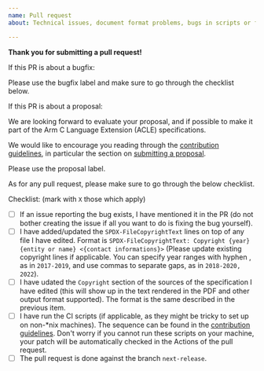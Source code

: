 ```yaml
---
name: Pull request
about: Technical issues, document format problems, bugs in scripts or feature proposal.

---
```


<!-- SPDX-FileCopyrightText: Copyright 2021 Arm Limited and/or its affiliates <open-source-office@arm.com> -->
<!-- SPDX-License-Identifier: Apache-2.0 -->

**Thank you for submitting a pull request!**

If this PR is about a bugfix:

Please use the bugfix label and make sure to go through the checklist below.

If this PR is about a proposal:

We are looking forward to evaluate your proposal, and if possible to
make it part of the Arm C Language Extension (ACLE) specifications.

We would like to encourage you reading through the [contribution
guidelines](../CONTRIBUTING.md), in particular the section on [submitting
a proposal](../CONTRIBUTING.md#proposals-for-new-content).

Please use the proposal label.

As for any pull request, please make sure to go through the below
checklist.


Checklist: (mark with ``X`` those which apply)

* [ ] If an issue reporting the bug exists, I have mentioned it in the
      PR (do not bother creating the issue if all you want to do is
      fixing the bug yourself).
* [ ] I have added/updated the `SPDX-FileCopyrightText` lines on top
      of any file I have edited. Format is `SPDX-FileCopyrightText:
      Copyright {year} {entity or name} <{contact informations}>`
      (Please update existing copyright lines if applicable. You can
      specify year ranges with hyphen , as in `2017-2019`, and use
      commas to separate gaps, as in `2018-2020, 2022`).
* [ ] I have udated the `Copyright` section of the sources of the
      specification I have edited (this will show up in the text
      rendered in the PDF and other output format supported). The
      format is the same described in the previous item.
* [ ] I have run the CI scripts (if applicable, as they might be
      tricky to set up on non-*nix machines). The sequence can be
      found in the [contribution
      guidelines](../CONTRIBUTING.md#continuous-integration). Don't
      worry if you cannot run these scripts on your machine, your
      patch will be automatically checked in the Actions of the pull
      request.
* [ ] The pull request is done against the branch `next-release`.
